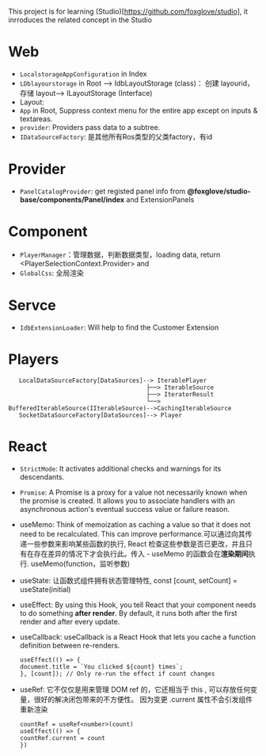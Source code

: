 This project is for learning (Studio)[https://github.com/foxglove/studio], it inrroduces the related concept in the Studio

# Web

- `LocalstorageAppConfiguration` in Index
- `LDblayourstorage` in Root --> IdbLayoutStorage (class)： 创建 layourid，存储 layout--> ILayoutStorage (Interface)
- Layout:
- `App` in Root, Suppress context menu for the entire app except on inputs & textareas.
- `provider`: Providers pass data to a subtree.
- `IDataSourceFactory`: 是其他所有Ros类型的父类factory，有id


# Provider

- `PanelCatalogProvider`: get registed panel info from **@foxglove/studio-base/components/Panel/index** and ExtensionPanels

# Component
- `PlayerManager`：管理数据，判断数据类型，loading data, return <PlayerSelectionContext.Provider> and <MessagePipelineProvider>
- `GlobalCss`: 全局渲染

# Servce
- `IdbExtensionLoader`: Will help to find the Customer Extension

# Players
   ```Chain of references
      LocalDataSourceFactory[DataSources]--> IterablePlayer
                                          ├──> IterableSource
                                          ├──> IteratorResult
                                          └──> BufferedIterableSource(IIterableSource)-->CachingIterableSource
      SocketDataSourceFactory[DataSources]--> Player                               
   ```
# React
- `StrictMode`: It activates additional checks and warnings for its descendants.
- `Promise`: A Promise is a proxy for a value not necessarily known when the promise is created. It allows you to associate handlers with an asynchronous action's eventual success value or failure reason.
- useMemo: Think of memoization as caching a value so that it does not need to be recalculated. This can improve performance.可以通过向其传递一些参数来影响某些函数的执行, React 检查这些参数是否已更改，并且只有在存在差异的情况下才会执行此。传入 - useMemo 的函数会在**渲染期间**执行. useMemo(function，监听参数)
- useState: 让函数式组件拥有状态管理特性, const [count, setCount] = useState<number>(initial)
- useEffect: By using this Hook, you tell React that your component needs to do something **after render**. By default, it runs both after the first render and after every update.
- useCallback: useCallback is a React Hook that lets you cache a function definition between re-renders.


  ```
  useEffect(() => {
  document.title = `You clicked ${count} times`;
  }, [count]); // Only re-run the effect if count changes
  ```

- useRef: 它不仅仅是用来管理 DOM ref 的，它还相当于 this , 可以存放任何变量，很好的解决闭包带来的不方便性。 因为变更 .current 属性不会引发组件重新渲染

  ```
  countRef = useRef<number>(count)
  useEffect(() => {
  countRef.current = count
  })
  ```
